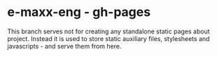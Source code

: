 # e-maxx-eng - gh-pages

This branch serves not for creating any standalone static pages about project. Instead it is used to store static auxiliary files,
stylesheets and javascripts - and serve them from here.
